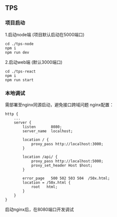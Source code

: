 ## TPS
### 项目启动
1.启动node端 (项目默认启动在5000端口)
```
cd ./tps-node
npm i
npm run dev
```
2.启动web端 (默认3000端口)
```
cd ./tps-react
npm i 
npm run start
```

### 本地调试
需部署至nginx同源启动，避免接口跨域问题
nginx配置：
```
http {
    ...
    server {
        listen       8080;
        server_name  localhost;

        location / {
            proxy_pass http://localhost:3000;
        }

        location /api/ {
            proxy_pass http://localhost:5000;
            proxy_set_header Host $host;
        }

        error_page   500 502 503 504  /50x.html;
        location = /50x.html {
            root   html;
        }
    }
}
```
启动nginx后，在8080端口开发调试


